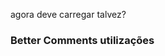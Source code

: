 agora deve carregar talvez?
### Better Comments utilizações

<!--! INFORMAÇÃO IMPORTANTE-->
<!--? ANOTAÇÃO SOBRE FUNCIONALIDADES-->
<!--TODO ANOTAÇÃO DE COISAS PARA IMPLEMENTAR -->
<!--*Titulos de informações-->
<!--//Comentário ou código retirado-->